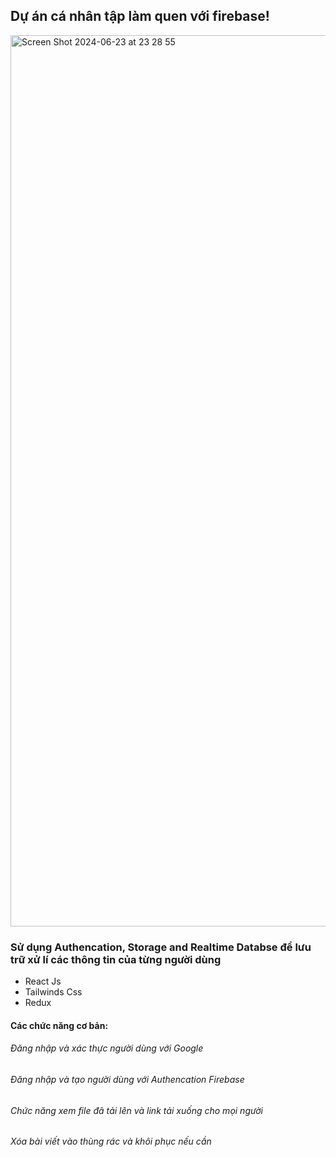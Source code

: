 <h2>Dự án cá nhân tập làm quen với firebase! </h2>
<img width="1426" alt="Screen Shot 2024-06-23 at 23 28 55" src="https://github.com/kokomi-dev/document-manager/assets/110209220/be03bdf9-a0a5-45ef-94bf-2ec72ecc90fe">
<h3>Sử dụng Authencation, Storage and Realtime Databse để lưu trữ xử lí các thông tin của từng người dùng</h3>
<ul>
  <li>React Js</li>
  <li>Tailwinds Css</li>
  <li>Redux</li>  
</ul>
<h4>Các chức năng cơ bản:</h4>
<h6>Đăng nhập và xác thực người dùng với Google</h6>
<h6>Đăng nhập và tạo người dùng với Authencation Firebase</h6>
<h6>Chức năng xem file đã tải lên và link tải xuống cho mọi người</h6>
<h6>Xóa bài viết vào thùng rác và khôi phục nếu cần</h6>
